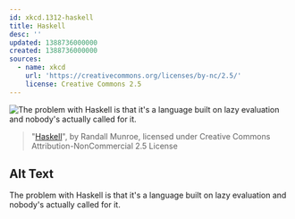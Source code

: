 ```yaml
---
id: xkcd.1312-haskell
title: Haskell
desc: ''
updated: 1388736000000
created: 1388736000000
sources:
  - name: xkcd
    url: 'https://creativecommons.org/licenses/by-nc/2.5/'
    license: Creative Commons 2.5
---
```

![The problem with Haskell is that it's a language built on lazy evaluation and nobody's actually called for it.](https://imgs.xkcd.com/comics/haskell.png)
> "[Haskell](https://xkcd.com/1312/)", by Randall Munroe, licensed under Creative Commons Attribution-NonCommercial 2.5 License

## Alt Text
The problem with Haskell is that it's a language built on lazy evaluation and nobody's actually called for it.

